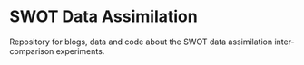 # SWOT Data Assimilation

Repository for blogs, data and code about the SWOT data assimilation inter-comparison experiments.